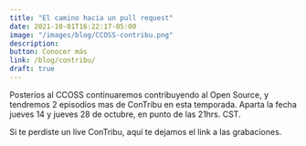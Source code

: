```yaml
---
title: "El camino hacia un pull request"
date: 2021-10-01T16:22:17-05:00
image: "/images/blog/CCOSS-contribu.png"
description: 
button: Conocer más
link: /blog/contribu/
draft: true
---
```


Posterios al CCOSS continuaremos contribuyendo al Open Source, y tendremos 2 episodios mas de ConTribu en esta temporada. Aparta la fecha jueves 14 y jueves 28 de octubre, en punto de las 21hrs. CST.

Si te perdiste un live ConTribu, aquí te dejamos el link a las grabaciones.

